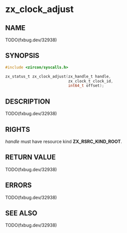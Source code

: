 # zx_clock_adjust

## NAME

<!-- Updated by update-docs-from-fidl, do not edit. -->

TODO(fxbug.dev/32938)

## SYNOPSIS

<!-- Updated by update-docs-from-fidl, do not edit. -->

```c
#include <zircon/syscalls.h>

zx_status_t zx_clock_adjust(zx_handle_t handle,
                            zx_clock_t clock_id,
                            int64_t offset);
```

## DESCRIPTION

TODO(fxbug.dev/32938)

## RIGHTS

<!-- Updated by update-docs-from-fidl, do not edit. -->

*handle* must have resource kind **ZX_RSRC_KIND_ROOT**.

## RETURN VALUE

TODO(fxbug.dev/32938)

## ERRORS

TODO(fxbug.dev/32938)

## SEE ALSO


TODO(fxbug.dev/32938)
